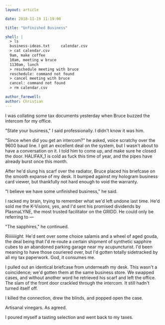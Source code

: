 ```yaml
---
layout: article

date: 2018-11-19 11:19:00

title: "Unfinished Business"

shell: |
  > ls
  business-ideas.txt     calendar.csv
  > cat calendar.csv
  9am, make coffee
  10am, meeting w bruce
  1130am, lunch
  > reschedule meeting with bruce
  reschedule: command not found
  > cancel meeting with bruce
  cancel: command not found
  > rm calendar.csv

author_farewell:
author: Christian
---
```


I was collating some tax documents yesterday when Bruce buzzed the intercom for my office.

"State your business," I said professionally. I didn't know it was him.

"Since when did you get an intercom?" he asked, voice scratchy over the 9600 baud line. I got an excellent deal on the system, but I wasn't about to have a conversation on it. I told him to come up, and make sure he closed the door. HALIFAX_1 is cold as fuck this time of year, and the pipes have already burst once this month.

After he'd slung his scarf over the radiator, Bruce placed his briefcase on the smooth expanse of my desk. It bumped against my hologram business card viewer, but thankfully not hard enough to void the warranty.

"I believe we have some unfinished business," he said.

I racked my brain, trying to remember what we'd left undone last time. He'd sold me the K-Visions, yes, and I'd sent his promised dividends by PlasmaLYNE, the most trusted facilitator on the GRIDD. He could only be referring to —

"The sapphires," he continued.

_Riiiiiiiight._ He'd sent over some choice salamis and a wheel of aged gouda, the deal being that I'd re-route a certain shipment of synthetic sapphire cubes to an abandoned parking garage near my acupuncturist. I'd been meaning to have those couriered over, but I'd gotten totally sidetracked by all my tax paperwork. God, it consumes me.

I pulled out an identical briefcase from underneath my desk. This wasn't a coincidence; we'd gotten them at the same business store. We swapped cases, and without another word he retrieved his scarf and left the office. The slam of the front door crackled through the intercom. It still hadn't turned itself off.

I killed the connection, drew the blinds, and popped open the case.

Artisanal vinegars. As agreed.

I poured myself a tasting selection and went back to my taxes.
